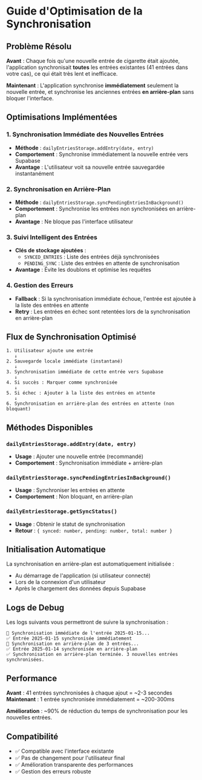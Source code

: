 # Guide d'Optimisation de la Synchronisation

## Problème Résolu

**Avant** : Chaque fois qu'une nouvelle entrée de cigarette était ajoutée, l'application synchronisait **toutes** les entrées existantes (41 entrées dans votre cas), ce qui était très lent et inefficace.

**Maintenant** : L'application synchronise **immédiatement** seulement la nouvelle entrée, et synchronise les anciennes entrées **en arrière-plan** sans bloquer l'interface.

## Optimisations Implémentées

### 1. Synchronisation Immédiate des Nouvelles Entrées

- **Méthode** : `dailyEntriesStorage.addEntry(date, entry)`
- **Comportement** : Synchronise immédiatement la nouvelle entrée vers Supabase
- **Avantage** : L'utilisateur voit sa nouvelle entrée sauvegardée instantanément

### 2. Synchronisation en Arrière-Plan

- **Méthode** : `dailyEntriesStorage.syncPendingEntriesInBackground()`
- **Comportement** : Synchronise les entrées non synchronisées en arrière-plan
- **Avantage** : Ne bloque pas l'interface utilisateur

### 3. Suivi Intelligent des Entrées

- **Clés de stockage ajoutées** :
  - `SYNCED_ENTRIES` : Liste des entrées déjà synchronisées
  - `PENDING_SYNC` : Liste des entrées en attente de synchronisation
- **Avantage** : Évite les doublons et optimise les requêtes

### 4. Gestion des Erreurs

- **Fallback** : Si la synchronisation immédiate échoue, l'entrée est ajoutée à la liste des entrées en attente
- **Retry** : Les entrées en échec sont retentées lors de la synchronisation en arrière-plan

## Flux de Synchronisation Optimisé

```
1. Utilisateur ajoute une entrée
   ↓
2. Sauvegarde locale immédiate (instantané)
   ↓
3. Synchronisation immédiate de cette entrée vers Supabase
   ↓
4. Si succès : Marquer comme synchronisée
   ↓
5. Si échec : Ajouter à la liste des entrées en attente
   ↓
6. Synchronisation en arrière-plan des entrées en attente (non bloquant)
```

## Méthodes Disponibles

### `dailyEntriesStorage.addEntry(date, entry)`
- **Usage** : Ajouter une nouvelle entrée (recommandé)
- **Comportement** : Synchronisation immédiate + arrière-plan

### `dailyEntriesStorage.syncPendingEntriesInBackground()`
- **Usage** : Synchroniser les entrées en attente
- **Comportement** : Non bloquant, en arrière-plan

### `dailyEntriesStorage.getSyncStatus()`
- **Usage** : Obtenir le statut de synchronisation
- **Retour** : `{ synced: number, pending: number, total: number }`

## Initialisation Automatique

La synchronisation en arrière-plan est automatiquement initialisée :
- Au démarrage de l'application (si utilisateur connecté)
- Lors de la connexion d'un utilisateur
- Après le chargement des données depuis Supabase

## Logs de Debug

Les logs suivants vous permettront de suivre la synchronisation :

```
💾 Synchronisation immédiate de l'entrée 2025-01-15...
✅ Entrée 2025-01-15 synchronisée immédiatement
💾 Synchronisation en arrière-plan de 3 entrées...
✅ Entrée 2025-01-14 synchronisée en arrière-plan
✅ Synchronisation en arrière-plan terminée. 3 nouvelles entrées synchronisées.
```

## Performance

**Avant** : 41 entrées synchronisées à chaque ajout = ~2-3 secondes
**Maintenant** : 1 entrée synchronisée immédiatement = ~200-300ms

**Amélioration** : ~90% de réduction du temps de synchronisation pour les nouvelles entrées.

## Compatibilité

- ✅ Compatible avec l'interface existante
- ✅ Pas de changement pour l'utilisateur final
- ✅ Amélioration transparente des performances
- ✅ Gestion des erreurs robuste
